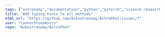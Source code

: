 ```yaml
---
tags: ["astronomy","documentation","python","pytorch","science-research","scientific-computing"]
title: "Add typing hints to all methods"
html_url: "https://github.com/Autostronomy/AstroPhot/issues/7"
user: "ConnorStoneAstro"
repo: "Autostronomy/AstroPhot"
---
```


